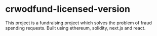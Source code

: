 # crwodfund-licensed-version
This project is a fundraising project which solves the problem of fraud spending requests. Built using ethereum, solidity, next.js and react.
